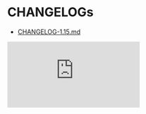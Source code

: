 # CHANGELOGs

- [CHANGELOG-1.15.md](./CHANGELOG-1.15.md)

[![Analytics](https://kubernetes-site.appspot.com/UA-36037335-10/GitHub/CHANGELOG.md?pixel)]()
